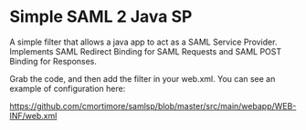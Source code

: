 # Simple SAML 2 Java SP

A simple filter that allows a java app to act as a SAML Service Provider.   Implements SAML Redirect Binding for SAML Requests and SAML POST Binding for Responses.   

Grab the code, and then add the filter in your web.xml.   You can see an example of configuration here:

https://github.com/cmortimore/samlsp/blob/master/src/main/webapp/WEB-INF/web.xml

